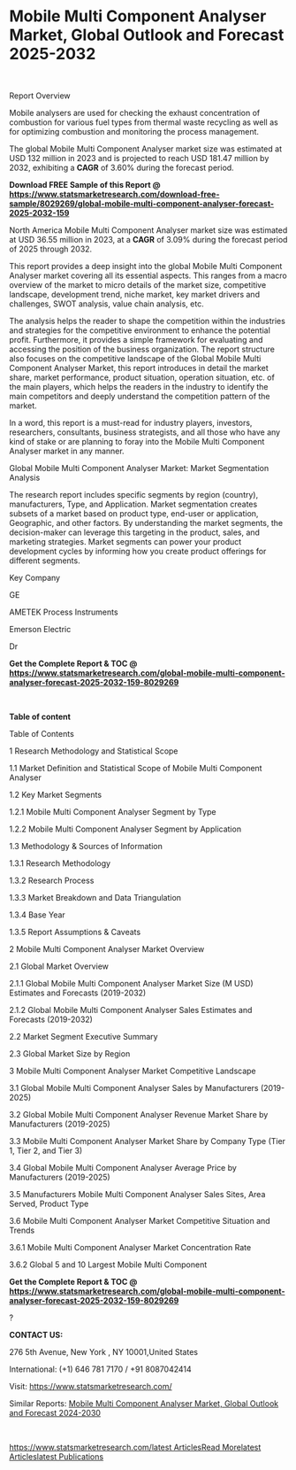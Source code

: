 <h1>Mobile Multi Component Analyser Market, Global Outlook and Forecast 2025-2032</h1><br/><p>Report Overview</p>
 
 
 
 <p>Mobile analysers are used for checking the exhaust concentration of combustion for various fuel types from thermal waste recycling as well as for optimizing combustion and monitoring the process management.</p>
 
 
 
 <p>The global Mobile Multi Component Analyser market size was estimated at USD 132 million in 2023 and is projected to reach USD 181.47 million by 2032, exhibiting a <strong>CAGR</strong> of 3.60% during the forecast period.</p>
 
 
 
 <p><strong>Download FREE Sample of this Report @ <a href="https://www.statsmarketresearch.com/download-free-sample/8029269/global-mobile-multi-component-analyser-forecast-2025-2032-159">https://www.statsmarketresearch.com/download-free-sample/8029269/global-mobile-multi-component-analyser-forecast-2025-2032-159</a></strong></p>
 
 
 
 <p>North America Mobile Multi Component Analyser market size was estimated at USD 36.55 million in 2023, at a <strong>CAGR</strong> of 3.09% during the forecast period of 2025 through 2032.</p>
 
 
 
 <p>This report provides a deep insight into the global Mobile Multi Component Analyser market covering all its essential aspects. This ranges from a macro overview of the market to micro details of the market size, competitive landscape, development trend, niche market, key market drivers and challenges, SWOT analysis, value chain analysis, etc.</p>
 
 
 
 <p>The analysis helps the reader to shape the competition within the industries and strategies for the competitive environment to enhance the potential profit. Furthermore, it provides a simple framework for evaluating and accessing the position of the business organization. The report structure also focuses on the competitive landscape of the Global Mobile Multi Component Analyser Market, this report introduces in detail the market share, market performance, product situation, operation situation, etc. of the main players, which helps the readers in the industry to identify the main competitors and deeply understand the competition pattern of the market.</p>
 
 
 
 <p>In a word, this report is a must-read for industry players, investors, researchers, consultants, business strategists, and all those who have any kind of stake or are planning to foray into the Mobile Multi Component Analyser market in any manner.</p>
 
 
 
 <p>Global Mobile Multi Component Analyser Market: Market Segmentation Analysis</p>
 
 
 
 <p>The research report includes specific segments by region (country), manufacturers, Type, and Application. Market segmentation creates subsets of a market based on product type, end-user or application, Geographic, and other factors. By understanding the market segments, the decision-maker can leverage this targeting in the product, sales, and marketing strategies. Market segments can power your product development cycles by informing how you create product offerings for different segments.</p>
 
 
 
 <p>Key Company</p>
 
 
 
 <p>GE</p>
 
 
 
 <p>AMETEK Process Instruments</p>
 
 
 
 <p>Emerson Electric</p>
 
 
 
 <p>Dr</p>
 
 
 
 <div><b>Get the Complete Report & TOC @ <a href="https://www.statsmarketresearch.com/global-mobile-multi-component-analyser-forecast-2025-2032-159-8029269">https://www.statsmarketresearch.com/global-mobile-multi-component-analyser-forecast-2025-2032-159-8029269</a></b></div>
 
 
 
 <p><br />
 
 <b>Table of content</b></p>
 
 
 
 <p>Table of Contents<br />
 
 1 Research Methodology and Statistical Scope<br />
 
 1.1 Market Definition and Statistical Scope of Mobile Multi Component Analyser<br />
 
 1.2 Key Market Segments<br />
 
 1.2.1 Mobile Multi Component Analyser Segment by Type<br />
 
 1.2.2 Mobile Multi Component Analyser Segment by Application<br />
 
 1.3 Methodology & Sources of Information<br />
 
 1.3.1 Research Methodology<br />
 
 1.3.2 Research Process<br />
 
 1.3.3 Market Breakdown and Data Triangulation<br />
 
 1.3.4 Base Year<br />
 
 1.3.5 Report Assumptions & Caveats<br />
 
 2 Mobile Multi Component Analyser Market Overview<br />
 
 2.1 Global Market Overview<br />
 
 2.1.1 Global Mobile Multi Component Analyser Market Size (M USD) Estimates and Forecasts (2019-2032)<br />
 
 2.1.2 Global Mobile Multi Component Analyser Sales Estimates and Forecasts (2019-2032)<br />
 
 2.2 Market Segment Executive Summary<br />
 
 2.3 Global Market Size by Region<br />
 
 3 Mobile Multi Component Analyser Market Competitive Landscape<br />
 
 3.1 Global Mobile Multi Component Analyser Sales by Manufacturers (2019-2025)<br />
 
 3.2 Global Mobile Multi Component Analyser Revenue Market Share by Manufacturers (2019-2025)<br />
 
 3.3 Mobile Multi Component Analyser Market Share by Company Type (Tier 1, Tier 2, and Tier 3)<br />
 
 3.4 Global Mobile Multi Component Analyser Average Price by Manufacturers (2019-2025)<br />
 
 3.5 Manufacturers Mobile Multi Component Analyser Sales Sites, Area Served, Product Type<br />
 
 3.6 Mobile Multi Component Analyser Market Competitive Situation and Trends<br />
 
 3.6.1 Mobile Multi Component Analyser Market Concentration Rate<br />
 
 3.6.2 Global 5 and 10 Largest Mobile Multi Component</p>
 
 
 
 <div><b>Get the Complete Report & TOC @ <a href="https://www.statsmarketresearch.com/global-mobile-multi-component-analyser-forecast-2025-2032-159-8029269">https://www.statsmarketresearch.com/global-mobile-multi-component-analyser-forecast-2025-2032-159-8029269</a></b></div>
 
 
 
 <p>? </p>
 
 
 
 <p><b>CONTACT US:</b><br />
 
 276 5th Avenue, New York , NY 10001,United States<br />
 
 International: (+1) 646 781 7170 / +91 8087042414<br />
 
 Visit: <a href="https://www.statsmarketresearch.com/">https://www.statsmarketresearch.com/</a><br />
 
 Similar Reports: <a href="https://www.statsmarketresearch.com/global-mobile-multi-component-analyser-forecast-2025-2032-159-8029269">Mobile Multi Component Analyser Market, Global Outlook and Forecast 2024-2030</a><br />
 
 <br />
 
 <a href="https://gyeongbokgung.com">https://www.statsmarketresearch.com/</a><a href="https://hallyeomaritime.com">latest Articles</a><a href="https://jingwansa.com">Read More</a><a href="https://nguoiviet.jp/">latest Articles</a><a href="https://www.intelmarketresearch.com/">latest Publications</a></p>